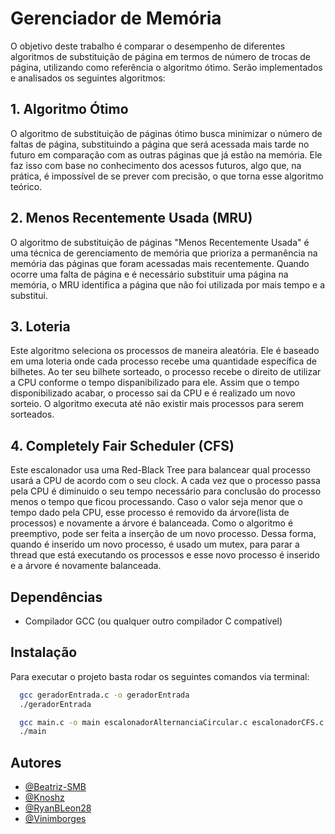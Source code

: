 
# Gerenciador de Memória

O objetivo deste trabalho é comparar o desempenho de diferentes algoritmos de substituição de página em termos de número de trocas de página, utilizando como referência o algoritmo ótimo. Serão implementados e analisados os seguintes algoritmos:


## 1. Algoritmo Ótimo
O algoritmo de substituição de páginas ótimo busca minimizar o número de faltas de página, substituindo a página que será acessada mais tarde no futuro em comparação com as outras páginas que já estão na memória. Ele faz isso com base no conhecimento dos acessos futuros, algo que, na prática, é impossível de se prever com precisão, o que torna esse algoritmo teórico.



## 2. Menos Recentemente Usada (MRU)

O algoritmo de substituição de páginas "Menos Recentemente Usada" é uma técnica de gerenciamento de memória que prioriza a permanência na memória das páginas que foram acessadas mais recentemente. Quando ocorre uma falta de página e é necessário substituir uma página na memória, o MRU identifica a página que não foi utilizada por mais tempo e a substitui.


## 3. Loteria

Este algoritmo seleciona os processos de maneira aleatória. Ele é baseado em uma loteria onde cada processo recebe uma quantidade específica de
bilhetes. Ao ter seu bilhete sorteado, o processo recebe o direito de utilizar a CPU conforme o tempo dispanibilizado para ele. Assim que o tempo
disponibilizado acabar, o processo sai da CPU e é realizado um novo sorteio. O algoritmo executa até não existir mais processos para serem sorteados.



## 4. Completely Fair Scheduler (CFS)

Este escalonador usa uma Red-Black Tree para balancear qual processo usará a CPU de acordo com o seu clock. A cada vez que o processo passa pela CPU é diminuido o seu tempo necessário para conclusão do processo menos o tempo que ficou processando. Caso o valor seja menor que o tempo dado pela CPU, esse processo é removido da árvore(lista de processos) e novamente a árvore é balanceada.
Como o algoritmo é preemptivo, pode ser feita a inserção de um novo processo. Dessa forma, quando é inserido um novo processo, é usado um mutex, para parar a thread que está executando os processos e esse novo processo é inserido e a árvore é novamente balanceada.


## Dependências

- Compilador GCC (ou qualquer outro compilador C compatível)


## Instalação

Para executar o projeto basta rodar os seguintes comandos via terminal:

```bash
  gcc geradorEntrada.c -o geradorEntrada
  ./geradorEntrada
```
```bash
  gcc main.c -o main escalonadorAlternanciaCircular.c escalonadorCFS.c escalonadorLoteria.c escalonadorPrioridade.c `pkg-config --cflags --libs glib-2.0`
  ./main
```

## Autores
- [@Beatriz-SMB](https://github.com/Beatriz-SMB)
- [@Knoshz](https://github.com/Knoshz)
- [@RyanBLeon28](https://github.com/RyanBLeon28)
- [@Vinimborges](https://github.com/Vinimborges)
